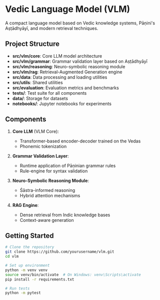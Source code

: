 # Vedic Language Model (VLM)

A compact language model based on Vedic knowledge systems, Pāṇini's Aṣṭādhyāyī, and modern retrieval techniques.

## Project Structure

- **src/vlm/core**: Core LLM model architecture
- **src/vlm/grammar**: Grammar validation layer based on Aṣṭādhyāyī
- **src/vlm/reasoning**: Neuro-symbolic reasoning module
- **src/vlm/rag**: Retrieval-Augmented Generation engine
- **src/data**: Data processing and loading utilities
- **src/utils**: Shared utilities
- **src/evaluation**: Evaluation metrics and benchmarks
- **tests/**: Test suite for all components
- **data/**: Storage for datasets
- **notebooks/**: Jupyter notebooks for experiments

## Components

1. **Core LLM** (VLM Core):
   - Transformer-based encoder-decoder trained on the Vedas
   - Phonemic tokenization

2. **Grammar Validation Layer**:
   - Runtime application of Pāṇinian grammar rules
   - Rule-engine for syntax validation

3. **Neuro-Symbolic Reasoning Module**:
   - Śāstra-informed reasoning
   - Hybrid attention mechanisms

4. **RAG Engine**:
   - Dense retrieval from Indic knowledge bases
   - Context-aware generation

## Getting Started

```bash
# Clone the repository
git clone https://github.com/yourusername/vlm.git
cd vlm

# Set up environment
python -m venv venv
source venv/bin/activate  # On Windows: venv\Scripts\activate
pip install -r requirements.txt

# Run tests
python -m pytest
```
